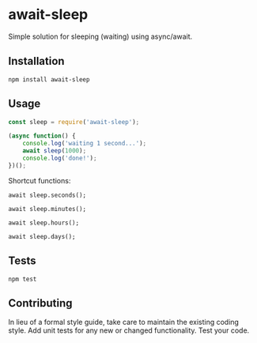 # await-sleep

Simple solution for sleeping (waiting) using async/await.

## Installation

`npm install await-sleep`

## Usage

```javascript
const sleep = require('await-sleep');

(async function() {
    console.log('waiting 1 second...');
    await sleep(1000);
    console.log('done!');
})();
```

Shortcut functions:

`await sleep.seconds();`

`await sleep.minutes();`

`await sleep.hours();`

`await sleep.days();`

## Tests

`npm test`

## Contributing

In lieu of a formal style guide, take care to maintain the existing coding style. Add unit tests for any new or changed functionality. Test your code.